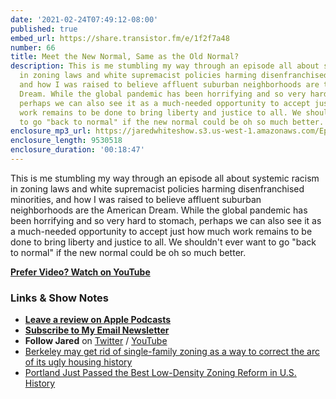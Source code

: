 ```yaml
---
date: '2021-02-24T07:49:12-08:00'
published: true
embed_url: https://share.transistor.fm/e/1f2f7a48
number: 66
title: Meet the New Normal, Same as the Old Normal?
description: This is me stumbling my way through an episode all about systemic racism
  in zoning laws and white supremacist policies harming disenfranchised minorities,
  and how I was raised to believe affluent suburban neighborhoods are the American
  Dream. While the global pandemic has been horrifying and so very hard to stomach,
  perhaps we can also see it as a much-needed opportunity to accept just how much
  work remains to be done to bring liberty and justice to all. We shouldn't ever want
  to go "back to normal" if the new normal could be oh so much better.
enclosure_mp3_url: https://jaredwhiteshow.s3.us-west-1.amazonaws.com/Episode%2066%20-%20Meet%20the%20New%20Normal%20Same%20as%20the%20Old%20Normal.mp3
enclosure_length: 9530518
enclosure_duration: '00:18:47'
---
```


This is me stumbling my way through an episode all about systemic racism in zoning laws and white supremacist policies harming disenfranchised minorities, and how I was raised to believe affluent suburban neighborhoods are the American Dream. While the global pandemic has been horrifying and so very hard to stomach, perhaps we can also see it as a much-needed opportunity to accept just how much work remains to be done to bring liberty and justice to all. We shouldn't ever want to go "back to normal" if the new normal could be oh so much better.

**[Prefer Video? Watch on YouTube](https://www.youtube.com/watch?v=g1n7b2CQJ8M)**

### Links & Show Notes

* **[Leave a review on Apple Podcasts](https://podcasts.apple.com/us/podcast/fresh-fusion/id1387528457)**
* **[Subscribe to My Email Newsletter](https://jaredwhite.com/newsletters)**
* **Follow Jared** on [Twitter](https://twitter.com/jaredcwhite) / [YouTube](https://www.youtube.com/channel/UCx90UL8AZfxSbBbFQ7L2t5w)
* [Berkeley may get rid of single-family zoning as a way to correct the arc of its ugly housing history](https://www.berkeleyside.com/2021/02/17/berkeley-may-get-rid-of-single-family-zoning-as-a-way-to-correct-the-arc-of-its-ugly-housing-history)
* [Portland Just Passed the Best Low-Density Zoning Reform in U.S. History](https://www.sightline.org/2020/08/11/on-wednesday-portland-will-pass-the-best-low-density-zoning-reform-in-us-history/)